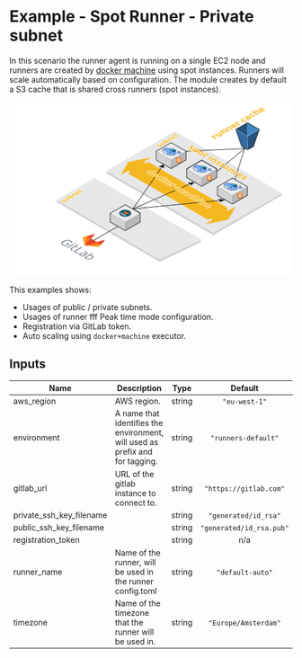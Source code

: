 # Example - Spot Runner - Private subnet

In this scenario the runner agent is running on a single EC2 node and runners are created by [docker machine](https://docs.gitlab.com/runner/configuration/autoscale.html) using spot instances. Runners will scale automatically based on configuration. The module creates by default a S3 cache that is shared cross runners (spot instances).

![runners-default](https://github.com/npalm/assets/raw/master/images/terraform-aws-gitlab-runner/runner-default.png)

This examples shows:

  - Usages of public / private subnets.
  - Usages of runner fff Peak time mode configuration.
  - Registration via GitLab token.
  - Auto scaling using `docker+machine` executor.

## Inputs

| Name | Description | Type | Default | Required |
|------|-------------|:----:|:-----:|:-----:|
| aws\_region | AWS region. | string | `"eu-west-1"` | no |
| environment | A name that identifies the environment, will used as prefix and for tagging. | string | `"runners-default"` | no |
| gitlab\_url | URL of the gitlab instance to connect to. | string | `"https://gitlab.com"` | no |
| private\_ssh\_key\_filename |  | string | `"generated/id_rsa"` | no |
| public\_ssh\_key\_filename |  | string | `"generated/id_rsa.pub"` | no |
| registration\_token |  | string | n/a | yes |
| runner\_name | Name of the runner, will be used in the runner config.toml | string | `"default-auto"` | no |
| timezone | Name of the timezone that the runner will be used in. | string | `"Europe/Amsterdam"` | no |
